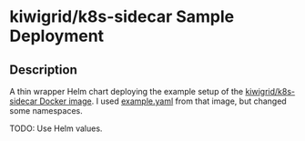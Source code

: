 # kiwigrid/k8s-sidecar Sample Deployment

## Description

A thin wrapper Helm chart deploying the example setup of the [kiwigrid/k8s-sidecar Docker image](https://hub.docker.com/r/kiwigrid/k8s-sidecar). I used [example.yaml](https://raw.githubusercontent.com/kiwigrid/k8s-sidecar/master/example.yaml) from that image, but changed some namespaces.

TODO: Use Helm values.
